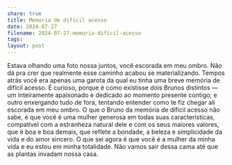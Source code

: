 ```yaml
---
share: true
title: Memória de difícil acesso
date: 2024-07-27
filename: 2024-07-27-memoria-dificil-acesso
tags:
layout: post
---
```


Estava olhando uma foto nossa juntos, você escorada em meu ombro. Não dá pra crer que realmente esse caminho acabou se materializando. Tempos atrás você era apenas uma garota da qual eu tinha uma breve memória de difícil acesso. É curioso, porque é como existisse dois Brunos distintos — um inteiramente apaixonado e dedicado ao momento presente contigo; e outro enxergando tudo de fora, tentando entender como te fiz chegar ali escorada em meu ombro.
O que o Bruno da memória de difícil acesso não sabe, é que você é uma mulher generosa em todas suas características, compatível com a estranheza natural dele e com os seus maiores valores, que é boa e boa demais, que reflete a bondade, a beleza e simplicidade da vida e do amor sincero.
O que sei agora é que você é a mulher da minha vida e eu estou em minha totalidade. Não vamos sair dessa cama até que as plantas invadam nossa casa.